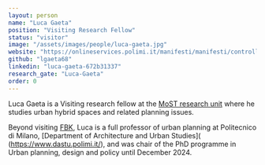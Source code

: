 ```yaml
---
layout: person
name: "Luca Gaeta"
position: "Visiting Research Fellow"
status: "visitor"
image: "/assets/images/people/luca-gaeta.jpg"
website: "https://onlineservices.polimi.it/manifesti/manifesti/controller/ricerche/RicercaPerDocentiPublic.do?EVN_ELENCO_DIDATTICA=evento&lang=IT&k_doc=72234&aa=2023&n_docente=gaeta&tab_ricerca=2&jaf_currentWFID=main"
github: "lgaeta68"
linkedin: "luca-gaeta-672b31337"
research_gate: "Luca-Gaeta"
order: 0
---
```


Luca Gaeta is a Visiting research fellow at the [MoST research
unit](/) where he studies urban hybrid spaces and related planning issues.

Beyond visiting [FBK](https://www.fbk.eu/), Luca is a full professor of urban planning
at Politecnico di Milano, [Department of Architecture and Urban Studies](
(https://www.dastu.polimi.it/), and was chair of the PhD programme
in Urban planning, design and policy until December 2024.

